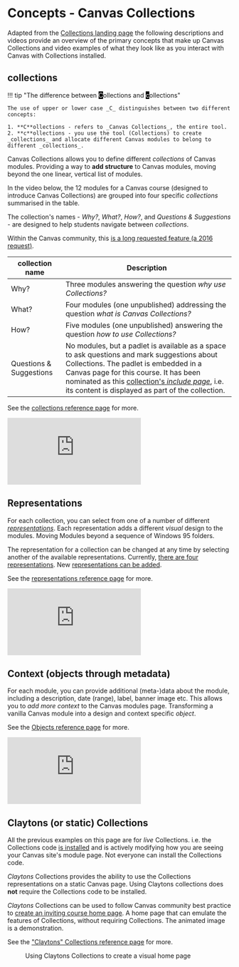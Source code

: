 # Concepts - Canvas Collections

Adapted from the [Collections landing page](../../index.md) the following descriptions and videos provide an overview of the primary concepts that make up Canvas Collections and video examples of what they look like as you interact with Canvas with Collections installed.

<!-- === "Canvas Modules"

	Start with a course with 11 modules and a standard Canvas modules page. A long scroll. A need to remember where things are. Little visual distinction beyond use of emojis in module names. Little design or contextual information visible.  

	<div class="div-iframe"><iframe class="responsive-iframe" src="https://www.youtube.com/embed/OOvlyd--JkM" title="YouTube video player" frameborder="0" allowfullscreen></iframe></div>
	-->


## collections

!!! tip "The difference between <span style="background-color:black;color:white">C</span>ollections and <span style="background-color:black;color:white;">c</span>ollections"

    The use of upper or lower case _C_ distinguishes between two different concepts:

	1. **C**ollections - refers to _Canvas Collections_, the entire tool.
	2. **c**ollections - you use the tool (Collections) to create _collections_ and allocate different Canvas modules to belong to different _collections_.

Canvas Collections allows you to define different _collections_ of Canvas modules. Providing a way to **add structure** to Canvas modules, moving beyond the one linear, vertical list of modules.
	
In the video below, the 12 modules for a Canvas course (designed to introduce Canvas Collections) are grouped into four specific <em>collections</em> summarised in the table.  
	
The collection's names - _Why?_, _What?_, _How?_, and _Questions & Suggestions_ - are designed to help students navigate between <em>collections</em>.  </p> <p>Within the Canvas community, this <a href="https://community.canvaslms.com/t5/Idea-Conversations/Modules-within-Modules/idc-p/461383">is a long requested feature (a 2016 request)</a>.  </p> 

| collection name | Description |
| --- | --- |
| Why? | Three modules answering the question _why use Collections?_ |
| What? | Four modules (one unpublished) addressing the question _what is Canvas Collections?_ |
| How? | Five modules (one unpublished) answering the question _how to use Collections?_ |
| Questions & Suggestions | No modules, but a padlet is available as a space to ask questions and mark suggestions about Collections. The padlet is embedded in a Canvas page for this course. It has been nominated as this [collection's _include page_](../../reference/conceptual-model/collections/existing-collections.md#include-page), i.e. its content is displayed as part of the collection. |

See the [collections reference page](../../reference/conceptual-model/collections/overview.md) for more.

<div class="div-iframe"><iframe class="responsive-iframe" src="https://www.youtube-nocookie.com/embed/jStWBra8Nak" title="YouTube video player" frameborder="0" allow="accelerometer; autoplay; clipboard-write; encrypted-media; gyroscope; picture-in-picture; web-share" allowfullscreen></iframe> </div>


## Representations

For each collection, you can select from one of a number of different [_representations_](../../reference/conceptual-model/representations/overview.md). Each representation adds a different _visual_ design to the modules. Moving Modules beyond a sequence of Windows 95 folders. 
	
The representation for a collection can be changed at any time by selecting another of the available representations. Currently, [there are four representations](../../reference/conceptual-model/representations/overview.md#current-representations). New [representations can be added](../../reference/development/representations/representation-development.md).

See the [representations reference page](../../reference/conceptual-model/representations/overview.md) for more.

<div class="div-iframe"><iframe class="responsive-iframe" src="https://www.youtube-nocookie.com/embed/pMJH5xLRVcw" title="YouTube video player" frameborder="0" allow="accelerometer; autoplay; clipboard-write; encrypted-media; gyroscope; picture-in-picture; web-share" allowfullscreen></iframe></div>

	
## Context (objects through metadata)

For each module, you can provide additional (meta-)data about the module, including a description, date (range), label, banner image etc. This allows you to _add more context_ to the Canvas modules page. Transforming a vanilla Canvas module into a design and context specific <em>object</em>.  

See the [Objects reference page](../../reference/conceptual-model/objects/overview.md) for more.

<div class="div-iframe"><iframe class="responsive-iframe" src="https://www.youtube-nocookie.com/embed/g2QLHfPuUNc" title="YouTube video player" frameborder="0" allow="accelerometer; autoplay; clipboard-write; encrypted-media; gyroscope; picture-in-picture; web-share" allowfullscreen></iframe></div>
	
## Claytons (or static) Collections

All the previous examples on this page are for _live_ Collections. i.e. the Collections code [is installed](../install/how-to-install.md) and is actively modifying how you are seeing your Canvas site's module page.  Not everyone can install the Collections code.

_Claytons_ Collections provides the ability to use the Collections representations on a static Canvas page. Using Claytons collections does **not** require the Collections code to be installed.
	
_Claytons_ Collections can be used to follow Canvas community best practice to [create an inviting course home page](https://community.canvaslms.com/t5/Canvas-Instructional-Designer/Creating-an-inviting-course-home-page/ba-p/267236). A home page that can emulate the features of Collections, without requiring Collections. The animated image is a demonstration.


See the ["Claytons" Collections reference page](../../reference/conceptual-model/representations/claytons/overview.md) for more.

<figure markdown>
<figcaption>Using Claytons Collections to create a visual home page</figcaption>
<sl-animated-image src="../../../reference/conceptual-model/representations/claytons/pics/animatedFullClaytons.gif" alt="Using Claytons Collections to create a visual home page" />
</figure>
